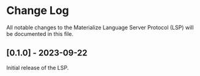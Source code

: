 # Change Log

All notable changes to the Materialize Language Server Protocol (LSP) will be documented in this file.

## [0.1.0] - 2023-09-22

Initial release of the LSP.
